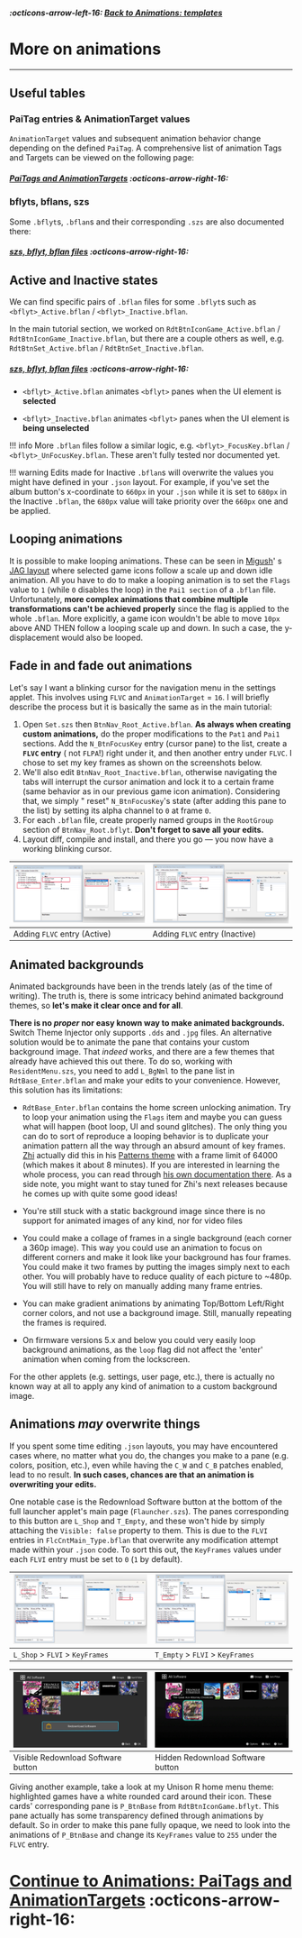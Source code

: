 ##### :octicons-arrow-left-16: [Back to Animations: templates](anim-templates.md)

# More on animations
---

## Useful tables

### PaiTag entries & AnimationTarget values

`AnimationTarget` values and subsequent animation behavior change depending on the defined `PaiTag`. A comprehensive list of animation Tags and Targets can be viewed on the following page:

##### **[PaiTags and AnimationTargets](./paitags-and-targets.md) :octicons-arrow-right-16:**

### bflyts, bflans, szs

Some `.bflyt`s, `.bflan`s and their corresponding `.szs` are also documented there:

##### **[szs, bflyt, bflan files](./szs-bflyt-bflan.md) :octicons-arrow-right-16:**

## Active and Inactive states

We can find specific pairs of `.bflan` files for some `.bflyt`s such as `<bflyt>_Active.bflan` / `<bflyt>_Inactive.bflan`.

In the main tutorial section, we worked on `RdtBtnIconGame_Active.bflan` / `RdtBtnIconGame_Inactive.bflan`, but there are a couple others as well, e.g. `RdtBtnSet_Active.bflan` / `RdtBtnSet_Inactive.bflan`.

##### **[szs, bflyt, bflan files](./szs-bflyt-bflan.md) :octicons-arrow-right-16:**

- `<bflyt>_Active.bflan` animates `<bflyt>` panes when the UI element is **selected**

- `<bflyt>_Inactive.bflan` animates `<bflyt>` panes when the UI element is **being unselected**

!!! info
      More `.bflan` files follow a similar logic, e.g. `<bflyt>_FocusKey.bflan` / `<bflyt>_UnFocusKey.bflan`. These aren't fully tested nor documented yet.

!!! warning
      Edits made for Inactive `.bflan`s will overwrite the values you might have defined in your `.json` layout. For example, if you've set the album button's x-coordinate to `660px` in your `.json` while it is set to `680px` in the Inactive `.bflan`, the `680px` value will take priority over the `660px` one and be applied.

## Looping animations

It is possible to make looping animations. These can be seen
in [Migush](https://themezer.net/creators/123859829453357056)'
s [JAG layout](https://themezer.net/layouts/homemenu/JAG-Layout-2) where selected game icons follow a scale up and down
idle animation. All you have to do to make a looping animation is to set the `Flags` value to `1` (while `0` disables
the loop) in the `Pai1 section` of a `.bflan` file. Unfortunately, **more complex animations that combine multiple
transformations can't be achieved properly** since the flag is applied to the whole `.bflan`. More explicitly, a
game icon wouldn't be able to move `10px` above AND THEN follow a looping scale up and down. In such a case, the y-displacement would also be looped.

## Fade in and fade out animations

Let's say I want a blinking cursor for the navigation menu in the settings applet. This involves using `FLVC` and `AnimationTarget` = `16`. I will briefly describe the process but it is basically the same as in the main tutorial:

1. Open `Set.szs` then `BtnNav_Root_Active.bflan`. **As always when creating custom animations,** do the proper modifications to
   the `Pat1` and `Pai1` sections. Add the `N_BtnFocusKey` entry (cursor pane) to the list, create a **`FLVC` entry** (
   not `FLPA`!) right under it, and then another entry under `FLVC`. I chose to set my key frames as shown on the screenshots below.
2. We'll also edit `BtnNav_Root_Inactive.bflan`, otherwise navigating the tabs will interrupt the cursor animation and
   lock it to a certain frame (same behavior as in our previous game icon animation). Considering that, we simply "
   reset" `N_BtnFocusKey`'s state (after adding this pane to the list) by setting its alpha channel to `0` at frame `0`.
3. For each `.bflan` file, create properly named groups in the `RootGroup` section of `BtnNav_Root.bflyt`. **Don't forget to save all your edits.**
4. Layout diff, compile and install, and there you go — you now have a working blinking cursor.

| ![Settings (1)](tuto14.jpg "Settings (1)") | ![Settings (2)](tuto15.jpg "Settings (2)") |
|--------------------------------------------|--------------------------------------------|
| Adding `FLVC` entry (Active)               | Adding `FLVC` entry (Inactive)             |

## Animated backgrounds

Animated backgrounds have been in the trends lately (as of the time of writing). The truth is, there is some intricacy behind animated background themes, so **let's make it clear once and for all**.

**There is no *proper* nor easy known way to make animated backgrounds.** Switch Theme Injector only supports `.dds`
and `.jpg` files.
An alternative solution would be to animate the pane that contains your custom background image. That *indeed* works,
and there are a few themes that already have achieved this out there. To do so, working with `ResidentMenu.szs`, you
need to add `L_BgNml` to the pane list in `RdtBase_Enter.bflan` and make your edits to your convenience. However, this
solution has its limitations:

- `RdtBase_Enter.bflan` contains the home screen unlocking animation. Try to loop your animation using the `Flags` item
  and maybe you can guess what will happen (boot loop, UI and sound glitches). The only thing you can do to sort of
  reproduce a looping behavior is to duplicate your animation pattern all the way through an absurd amount of key
  frames. [Zhi](https://themezer.net/creators/239384767785730048) actually did this in
  his [Patterns theme](https://themezer.net/packs/Patterns.-58f) with a frame limit of 64000 (which makes it about 8
  minutes). If you are interested in learning the whole process, you can read
  through [his own documentation there](https://github.com/zzzribas/Patterns/wiki). As a side note, you might want to
  stay tuned for Zhi's next releases because he comes up with quite some good ideas!

- You're still stuck with a static background image since there is no support for animated images of any kind, nor for
  video files
- You could make a collage of frames in a single background (each corner a 360p image). This way you could use an animation to focus on different corners and make it look like your background has four frames. You could make it two frames by putting the images simply next to each other. You will probably have to reduce quality of each picture to ~480p. You will still have to rely on manually adding many frame entries.
- You can make gradient animations by animating Top/Bottom Left/Right corner colors, and not use a background image. Still, manually repeating the frames is required.
- On firmware versions 5.x and below you could very easily loop background animations, as the `loop` flag did not affect the 'enter' animation when coming from the lockscreen.

For the other applets (e.g. settings, user page, etc.), there is actually no known way at all to apply any kind of animation to a custom background image.

## Animations *may* overwrite things</a>

If you spent some time editing `.json` layouts, you may have encountered cases where, no matter what you do, the
changes you make to a pane (e.g. colors, position, etc.), even while having the `C_W` and `C_B` patches enabled, lead to
no result. **In such cases, chances are that an animation is overwriting your edits.**

One notable case is the Redownload Software button at the bottom of the full launcher applet's main
page (`Flauncher.szs`). The panes corresponding to this button are `L_Shop` and `T_Empty`, and these won't hide by
simply attaching the `Visible: false` property to them. This is due to the `FLVI` entries in `FlcCntMain_Type.bflan`
that overwrite any modification attempt made within your `.json` code. To sort this out, the `KeyFrames` values under each `FLVI` entry
must be set to `0` (`1` by default).

| ![Shop (1)](tuto16.jpg "Shop (1)") | ![Full launcher (2)](tuto17.jpg "Shop (2)") |
|------------------------------------|---------------------------------------------|
| `L_Shop` > `FLVI` > `KeyFrames`    | `T_Empty` > `FLVI` > `KeyFrames`            |

| ![Full launcher (1)](flaunch1.jpg "Full launcher (1)") | ![Full launcher (2)](flaunch2.jpg "Full launcher (2)") |
|--------------------------------------------------------|--------------------------------------------------------|
| Visible Redownload Software button                     | Hidden Redownload Software button                      |

Giving another example, take a look at my Unison R home menu theme: highlighted games have a white rounded card around their icon. These cards' corresponding pane is `P_BtnBase` from `RdtBtnIconGame.bflyt`. This pane actually has some transparency defined through animations by default. So in order to make this pane fully opaque, we need to look into the animations of `P_BtnBase` and change its `KeyFrames` value to `255` under the `FLVC` entry.

# [Continue to Animations: PaiTags and AnimationTargets](./paitags-and-targets.md) :octicons-arrow-right-16:
